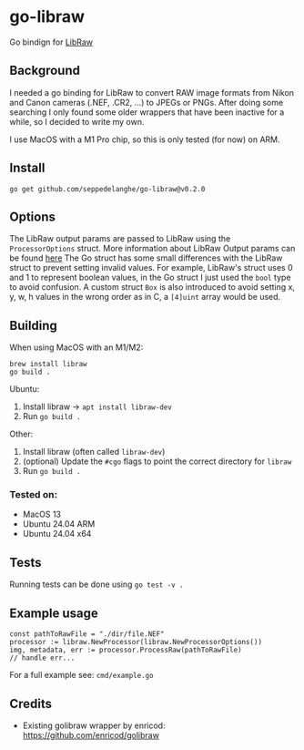 # go-libraw
Go bindign for [LibRaw](https://www.libraw.org/)

## Background
I needed a go binding for LibRaw to convert RAW image formats from Nikon and Canon cameras (.NEF, .CR2, ...) to JPEGs or PNGs.
After doing some searching I only found some older wrappers that have been inactive for a while, so I decided to write my own.

I use MacOS with a M1 Pro chip, so this is only tested (for now) on ARM.

## Install
`go get github.com/seppedelanghe/go-libraw@v0.2.0`

## Options
The LibRaw output params are passed to LibRaw using the `ProcessorOptions` struct. More information about LibRaw Output params can be found [here](https://www.libraw.org/docs/API-datastruct-eng.html#libraw_output_params_t)
The Go struct has some small differences with the LibRaw struct to prevent setting invalid values. 
For example, LibRaw's struct uses 0 and 1 to represent boolean values, in the Go struct I just used the `bool` type to avoid confusion.
A custom struct `Box` is also introduced to avoid setting x, y, w, h values in the wrong order as in C, a `[4]uint` array would be used.

## Building
When using MacOS with an M1/M2:
```
brew install libraw
go build .
```

Ubuntu:
1. Install libraw -> `apt install libraw-dev`
2. Run `go build .`

Other:
1. Install libraw (often called `libraw-dev`)
2. (optional) Update the `#cgo` flags to point the correct directory for `libraw` 
3. Run `go build .`

### Tested on:
- MacOS 13
- Ubuntu 24.04 ARM
- Ubuntu 24.04 x64

## Tests
Running tests can be done using `go test -v .`

## Example usage
```
const pathToRawFile = "./dir/file.NEF"
processor := libraw.NewProcessor(libraw.NewProcessorOptions())
img, metadata, err := processor.ProcessRaw(pathToRawFile)
// handle err...
```

For a full example see: `cmd/example.go`


## Credits
- Existing golibraw wrapper by enricod: https://github.com/enricod/golibraw

